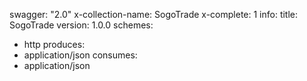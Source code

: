 swagger: "2.0"
x-collection-name: SogoTrade
x-complete: 1
info:
  title: SogoTrade
  version: 1.0.0
schemes:
- http
produces:
- application/json
consumes:
- application/json